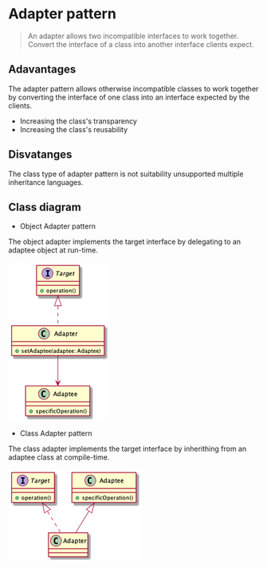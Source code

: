# Adapter pattern

> An adapter allows two incompatible interfaces to work together. Convert the interface of a class into another interface clients expect.

## Adavantages

The adapter pattern allows otherwise incompatible classes to work together by converting the interface of one class into an interface expected by the clients.

* Increasing the class's transparency
* Increasing the class's reusability

## Disvatanges

The class type of adapter pattern is not suitability unsupported multiple inheritance languages.

## Class diagram

* Object Adapter pattern

The object adapter implements the target interface by delegating to an adaptee object at run-time.

![](./object-adapter-pattern-uml.png)

* Class Adapter pattern

The class adapter implements the target interface by inherithing from an adaptee class at compile-time.

![](./class-adapter-pattern-uml.png)